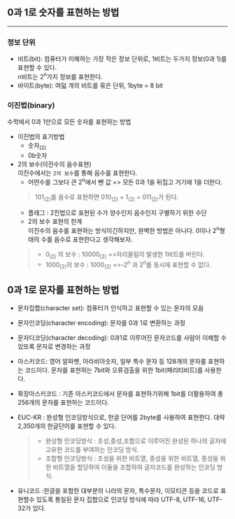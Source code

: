 ## 0과 1로 숫자를 표현하는 방법
- - -
### 정보 단위
- 비트(bit): 컴퓨터가 이해하는 가장 작은 정보 단위로, 1비트는 두가지 정보(0과 1)를 표현할 수 있다.  
 n비트는 2<sup>n</sup>가지 정보를 표현한다.
- 바이트(byte): 여덟 개의 비트를 묶은 단위, 1byte = 8 bit
### 이진법(binary)
수학에서 0과 1만으로 모든 숫자를 표현하는 방법
- 이진법의 표기방법
  - 숫자<sub>(2)</sub>
  - 0b숫자
- 2의 보수(이진수의 음수표현)  
  이진수에서는 `2의 보수`를 통해 음수를 표현한다.
  - 어떤수를 그보다 큰 2<sup>n</sup>에서 뺀 값
    => 모든 0과 1을 뒤집고 거기에 1을 더한다.
  >101<sub>(2)</sub>를 음수로 표현하면 010<sub>(2)</sub> + 1<sub>(2)</sub> = 011<sub>(2)</sub>가 된다.
  - 플래그 : 2진법으로 표현된 수가 양수인지 음수인지 구별하기 위한 수단
  - 2의 보수 표현의 한계  
   이진수의 음수를 표현하는 방식이긴하지만, 완벽한 방법은 아니다. 0이나 2<sup>n</sup>형태의 수를 음수로 표현한다고 생각해보자.
  >   - 0<sub>(2)</sub> 의 보수 : 10000<sub>(2)</sub> =>자리올림이 발생한 1비트를 버린다.  
  >   - 1000<sub>(2)</sub>의 보수 : 1000<sub>(2)</sub>  =>-2<sup>n</sup> 과 2<sup>n</sup>를 동시에 표현할 수 없다.
  
## 0과 1로 문자를 표현하는 방법
- 문자집합(character set): 컴퓨터가 인식하고 표현할 수 있는 문자의 모음
- 문자인코딩(character encoding): 문자를 0과 1로 변환하는 과정
- 문자디코딩(character decoding): 0과1로 이루어진 문자코드를 사람이 이해할 수 있또록 문자로 변경하는 과정

- 아스키코드: 영어 알파벳, 아라비아숫자, 일부 특수 문자 등 128개의 문자를 표현하는 코드이다. 문자를 표현하는 7bit와 오류검출을 위한 1bit(패리티비트)를 사용한다. 
- 확장아스키코드 : 기존 아스키코드에서 문자를 표현하기위해 1bit를 더활용하여 총 256개의 문자를 표현하는 코드이다.
- EUC-KR : 완성형 인코딩방식으로, 한글 단어를 2byte를 사용하여 표현한다. 대략 2,350개의 한글단어를 표현할 수 있다.
  >- 완성형 인코딩방식 : 초성,중성,조합으로 이루어진 완성된 하나의 글자에 고유한 코드를 부여하는 인코딩 방식.
  >- 조합형 인코딩방식 : 초성을 위한 비트열, 중성을 위한 비트열, 종성을 위한 비트열을 할당하여 이들을 조합하여 글자코드를 완성하는 인코딩 방식.
- 유니코드 :한글을 포함한 대부분의 나라의 문자, 특수문자, 이모티콘 등을 코드로 표현할수 있도록 통일된 문자 집합으로 인코딩 방식에 따라 UTF-8, UTF-16, UTF-32가 있다.